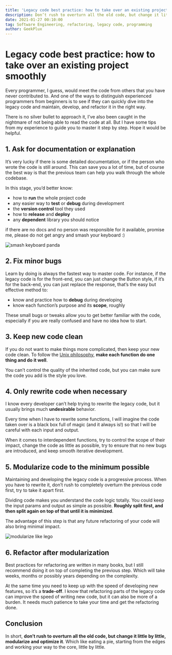 ```yaml
---
title: 'Legacy code best practice: how to take over an existing project smoothly'
description: Don’t rush to overturn all the old code, but change it little by little, modularize and optimize it.
date: 2021-01-27 00:10:00
tag: Software Engineering, refactoring, legacy code, programming
author: GeekPlux
---
```


# Legacy code best practice: how to take over an existing project smoothly

Every programmer, I guess, would meet the code from others that you have never contributed to. And one of the ways to distinguish experienced programmers from beginners is to see if they can quickly dive into the legacy code and maintain, develop, and refactor it in the right way.

There is no silver bullet to approach it, I’ve also been caught in the nightmare of not being able to read the code at all. But I have some tips from my experience to guide you to master it step by step. Hope it would be helpful.

## 1. Ask for documentation or explanation

It’s very lucky if there is some detailed documentation, or if the person who wrote the code is still around. This can save you a lot of time, but of course the best way is that the previous team can help you walk through the whole codebase.

In this stage, you’d better know:

- how to **run** the whole project code
- any easier way to **test** or **debug** during development
- the **version control** tool they used
- how to **release** and **deploy**
- any **dependent** library you should notice

if there are no docs and no person was responsible for it available, promise me, please do not get angry and smash your keyboard :)

![smash keyboard panda](https://geekpluxblog.oss-cn-hongkong.aliyuncs.com/legacy-code/smash%20keyboard.gif)

## 2. Fix minor bugs

Learn by doing is always the fastest way to master code. For instance, if the legacy code is for the front-end, you can just change the Button style, if it’s for the back-end, you can just replace the response, that’s the easy but effective method to:

- know and practice how to **debug** during developing
- know each function’s purpose and its **scope**, roughly

These small bugs or tweaks allow you to get better familiar with the code, especially if you are really confused and have no idea how to start.

## 3. Keep new code clean

If you do not want to make things more complicated, then keep your new code clean. To follow the [Unix philosophy](https://www.wikiwand.com/en/Unix_philosophy), **make each function do one thing and do it well**.

You can’t control the quality of the inherited code, but you can make sure the code you add is the style you love.

## 4. Only rewrite code when necessary

I know every developer can’t help trying to rewrite the legacy code, but it usually brings much **undesirable** behavior.

Every time when I have to rewrite some functions, I will imagine the code taken over is a black box full of magic (and it always is!) so that I will be careful with each input and output.

When it comes to interdependent functions, try to control the scope of their impact, change the code as little as possible, try to ensure that no new bugs are introduced, and keep smooth iterative development.

## 5. Modularize code to the minimum possible

Maintaining and developing the legacy code is a progressive process. When you have to rewrite it, don’t rush to completely overturn the previous code first, try to take it apart first.

Dividing code makes you understand the code logic totally. You could keep the input params and output as simple as possible. **Roughly split first, and then split again on top of that until it is minimized**.

The advantage of this step is that any future refactoring of your code will also bring minimal impact.


![modularize like lego](https://geekpluxblog.oss-cn-hongkong.aliyuncs.com/legacy-code/james-pond-riEYPSKxoTw-unsplash.jpg)

## 6. Refactor after modularization

Best practices for refactoring are written in many books, but I still recommend doing it on top of completing the previous step. Which will take weeks, months or possibly years depending on the complexity.

At the same time you need to keep up with the speed of developing new features, so it’s a **trade-off**. I know that refactoring parts of the legacy code can improve the speed of writing new code, but it can also be more of a burden. It needs much patience to take your time and get the refactoring done.

## Conclusion

In short, **don’t rush to overturn all the old code, but change it little by little, modularize and optimize it**. Which like eating a pie, starting from the edges and working your way to the core, little by little.